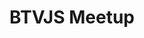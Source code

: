 ---
title: BTVJS Meetup
description: "Chris Frank will be at the Burlington Vermont JavaScript Meetup to host a workshop. In this workshop, we’ll start from scratch building a fully-featured cloud-enabled React Native iOS application, implementing features like user sign-up & sign-in, a managed GraphQL API with user authorization & fine-grained access control, image storage, & we’ll host the app on AWS. We’ll also learn how to implement & interact with serverless functions working with AWS Amplify and Expo."
href: https://www.meetup.com/VTCode/events/
avatar: ./btvjs.png
attendantIds:
  - chris-frank
country: USA
city: Burlington VT
---
